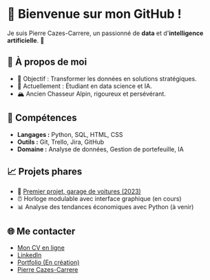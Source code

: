 # 👋 Bienvenue sur mon GitHub !
Je suis Pierre Cazes-Carrere, un passionné de **data** et d'**intelligence artificielle**. 🌟

## 🚀 À propos de moi
- 🎯 Objectif : Transformer les données en solutions stratégiques.
- 🌱 Actuellement : Étudiant en data science et IA.
- 🏔 Ancien Chasseur Alpin, rigoureux et persévérant.

## 🔧 Compétences
- **Langages :** Python, SQL, HTML, CSS
- **Outils :** Git, Trello, Jira, GitHub
- **Domaine :** Analyse de données, Gestion de portefeuille, IA

## 📈 Projets phares
- 🚗 [Premier projet, garage de voitures (2023)](https://pierre-cazes-carrere.github.io/EcfPierre/)
- ⏰ Horloge modulable avec interface graphique (en cours)
- 📊 Analyse des tendances économiques avec Python (à venir)

## 🌐 Me contacter
- [Mon CV en ligne](https://pierre-cazes-carrere.github.io/Curriculum_Vitae/)
- [LinkedIn](https://www.linkedin.com/in/pierrecazescarrere/)
- [Portfolio (En création)](https://pierre-cazes-carrere.github.io/portfolio/)
- <script src="https://platform.linkedin.com/badges/js/profile.js" async defer type="text/javascript"></script><div class="badge-base LI-profile-badge" data-locale="fr_FR" data-size="large" data-theme="dark" data-type="HORIZONTAL" data-vanity="pierrecazescarrere" data-version="v1"><a class="badge-base__link LI-simple-link" href="https://fr.linkedin.com/in/pierrecazescarrere?trk=profile-badge">Pierre Cazes-Carrere</a></div>
              



